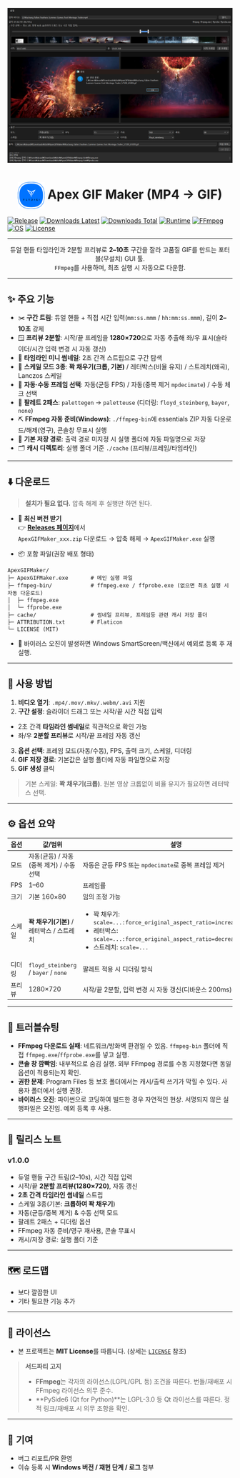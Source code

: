 ![Apex GIF Maker](./main.png)
<h1 align=center>
  <img src="./logo.png" alt="APEX GIF MAKER Logo" width="60" style="vertical-align: middle;">
  Apex GIF Maker (MP4 → GIF)
</h1>

[![Release](https://img.shields.io/github/release/deuxdoom/APEXGIFMAKER?logo=github&style=flat&label=RELEASE)](https://github.com/deuxdoom/TVerDownloader/releases/latest)
[![Downloads Latest](https://img.shields.io/github/downloads/deuxdoom/APEXGIFMAKER/latest/total?logo=github&style=flat&label=DOWNLOADS@LATEST)](https://github.com/deuxdoom/APEXGIFMAKER/releases/latest)
[![Downloads Total](https://img.shields.io/github/downloads/deuxdoom/APEXGIFMAKER/total?logo=github&style=flat&label=DOWNLOADS)](https://github.com/deuxdoom/APEXGIFMAKER/releases)
[![Runtime](https://img.shields.io/badge/Runtime-Embedded%20Python-blue)](https://python.org)
[![FFmpeg](https://img.shields.io/badge/FFmpeg-Auto%20Setup-2ea44f?logo=ffmpeg&logoColor=white)](https://ffmpeg.org)
[![OS](https://img.shields.io/badge/OS-Windows%2010%2F11%20x64-2ea44f?logo=windows&logoColor=white)](#)
[![License](https://img.shields.io/badge/License-MIT-informational)](./LICENSE)

---

<p align="center">
  듀얼 핸들 타임라인과 2분할 프리뷰로 <b>2–10초</b> 구간을 잘라 고품질 GIF를 만드는 포터블(무설치) GUI 툴.<br/>
  <code>FFmpeg</code>를 사용하며, 최초 실행 시 자동으로 다운함.
</p>

---

## ✨ 주요 기능
- ✂️ **구간 트림**: 듀얼 핸들 + 직접 시간 입력(`mm:ss.mmm` / `hh:mm:ss.mmm`), 길이 **2–10초** 강제
- 🪟 **프리뷰 2분할**: 시작/끝 프레임을 **1280×720**으로 자동 추출해 좌/우 표시(슬라이더/시간 입력 변경 시 자동 갱신)
- 🧭 **타임라인 미니 썸네일**: 2초 간격 스트립으로 구간 탐색
- 🧩 **스케일 모드 3종**: **꽉 채우기(크롭, 기본)** / 레터박스(비율 유지) / 스트레치(왜곡), Lanczos 스케일
- 🤖 **자동·수동 프레임 선택**: 자동(균등 FPS) / 자동(중복 제거 `mpdecimate`) / 수동 체크 선택
- 🎨 **팔레트 2패스**: `palettegen` → `paletteuse` (디더링: `floyd_steinberg`, `bayer`, `none`)
- ⛏️ **FFmpeg 자동 준비(Windows)**: `./ffmpeg-bin`에 essentials ZIP 자동 다운로드/해제(영구), 콘솔창 무표시 실행
- 💾 **기본 저장 경로**: 출력 경로 미지정 시 실행 폴더에 자동 파일명으로 저장
- 🗂️ **캐시 디렉토리**: 실행 폴더 기준 `./cache` (프리뷰/프레임/타임라인)

---

## ⬇️ 다운로드
> **설치가 필요 없다.** 압축 해제 후 실행만 하면 된다.

- 🔽 **최신 버전 받기**  
  👉 [**Releases 페이지**](https://github.com/deuxdoom/APEXGIFMAKER/releases)에서  
  `ApexGIFMaker_xxx.zip` 다운로드 → 압축 해제 → `ApexGIFMaker.exe` 실행

- 📦 포함 파일(권장 배포 형태)
```text
ApexGIFMaker/
├─ ApexGIFMaker.exe       # 메인 실행 파일
├─ ffmpeg-bin/            # ffmpeg.exe / ffprobe.exe (없으면 최초 실행 시 자동 다운로드)
│  ├─ ffmpeg.exe
│  └─ ffprobe.exe
├─ cache/                 # 썸네일 프리뷰, 프레임등 관련 캐시 저장 폴더
├─ ATTRIBUTION.txt        # Flaticon
└─ LICENSE (MIT)
```

- 🧾 바이러스 오진이 발생하면 Windows SmartScreen/백신에서 예외로 등록 후 재실행.

---

## 🚀 사용 방법
1) **비디오 열기**: `.mp4/.mov/.mkv/.webm/.avi` 지원  
2) **구간 설정**: 슬라이더 드래그 또는 시작/끝 시간 직접 입력 
 - 2초 간격 **타임라인 썸네일**로 직관적으로 확인 가능  
 - 좌/우 **2분할 프리뷰**로 시작/끝 프레임 자동 갱신  
3) **옵션 선택**: 프레임 모드(자동/수동), FPS, 출력 크기, 스케일, 디더링  
4) **GIF 저장 경로**: 기본값은 실행 폴더에 자동 파일명으로 저장  
5) **GIF 생성** 클릭

> 기본 스케일: **꽉 채우기(크롭)**. 원본 영상 크롭없이 비율 유지가 필요하면 레터박스 선택.

---

## ⚙️ 옵션 요약

| 옵션 | 값/범위 | 설명 |
|---|---|---|
| 모드 | 자동(균등) / 자동(중복 제거) / 수동 선택 | 자동은 균등 FPS 또는 `mpdecimate`로 중복 프레임 제거 |
| FPS | 1–60 | 프레임률 |
| 크기 | 기본 160×80 | 임의 조정 가능 |
| 스케일 | **꽉 채우기(기본)** / 레터박스 / 스트레치 | <ul><li>꽉 채우기: `scale=...:force_original_aspect_ratio=increase,crop=...`</li><li>레터박스: `scale=...:force_original_aspect_ratio=decrease,pad=...`</li><li>스트레치: `scale=...`</li></ul> |
| 디더링 | `floyd_steinberg` / `bayer` / `none` | 팔레트 적용 시 디더링 방식 |
| 프리뷰 | 1280×720 | 시작/끝 2분할, 입력 변경 시 자동 갱신(디바운스 200ms) |

---

## 🧯 트러블슈팅
- **FFmpeg 다운로드 실패**: 네트워크/방화벽 환경일 수 있음. `ffmpeg-bin` 폴더에 직접 `ffmpeg.exe`/`ffprobe.exe`를 넣고 실행.  
- **콘솔 창 깜빡임**: 내부적으로 숨김 실행. 외부 FFmpeg 경로를 수동 지정했다면 동일 옵션이 적용되는지 확인.  
- **권한 문제**: Program Files 등 보호 폴더에서는 캐시/출력 쓰기가 막힐 수 있다. 사용자 폴더에서 실행 권장.  
- **바이러스 오진**: 파이썬으로 코딩하여 빌드한 경우 자연적인 현상. 서명되지 않은 실행파일은 오진임. 예외 등록 후 사용.

---

## 📝 릴리스 노트
### v1.0.0
- 듀얼 핸들 구간 트림(2–10s), 시간 직접 입력
- 시작/끝 **2분할 프리뷰(1280×720)**, 자동 갱신
- **2초 간격 타임라인 썸네일** 스트립
- 스케일 3종(기본: **크롭하여 꽉 채우기**)
- 자동(균등/중복 제거) & 수동 선택 모드
- 팔레트 2패스 + 디더링 옵션
- FFmpeg 자동 준비/영구 재사용, 콘솔 무표시
- 캐시/저장 경로: 실행 폴더 기준

---

## 🗺️ 로드맵
- 보다 깔끔한 UI
- 기타 필요한 기능 추가

---

## 📜 라이선스
- 본 프로젝트는 **MIT License**를 따릅니다. (상세는 [`LICENSE`](./LICENSE) 참조)

> **서드파티 고지**  
> - **FFmpeg**는 각자의 라이선스(LGPL/GPL 등) 조건을 따른다. 번들/재배포 시 FFmpeg 라이선스 의무 준수.  
> - **PySide6 (Qt for Python)**는 LGPL-3.0 등 Qt 라이선스를 따른다. 정적 링크/재배포 시 의무 조항을 확인.

---

## 🤝 기여
- 버그 리포트/PR 환영  
- 이슈 등록 시 **Windows 버전 / 재현 단계 / 로그** 첨부